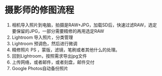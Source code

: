 # 摄影师的修图流程

1. 相机导入照片到电脑，拍摄是RAW+JPG，加载SD后，快速过滤RAW，选定要保留的JPG，一部分需要精修的再用选定RAW
2. Lightroom 导入照片，分类管理
3. Lightroom 预调色，然后进行微调
4. 精修照片 PS ，蒙版，滤镜，笔刷或者其他什么的处理。
5. 回到Lightroom，按照需求导出jpg文件
6. 上传网络，或者邮件，或者刻盘，邮件交付
7. Google Photos自动备份照片
